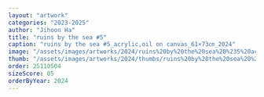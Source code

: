 ```yaml
---
layout: "artwork"
categories: "2023-2025"
author: "Jihoon Ha"
title: "ruins by the sea #5"
caption: "ruins by the sea #5_acrylic,oil on canvas_61×73㎝_2024"
image: "/assets/images/artworks/2024/ruins%20by%20the%20sea%20%235%20acrylic%2Coil%20on%20canvas%2061x73cm%202024.jpg"
thumb: "/assets/images/artworks/2024/thumbs/ruins%20by%20the%20sea%20%235%20acrylic%2Coil%20on%20canvas%2061x73cm%202024.jpg"
order: 25110504
sizeScore: 05
orderByYear: 2024
---
```

